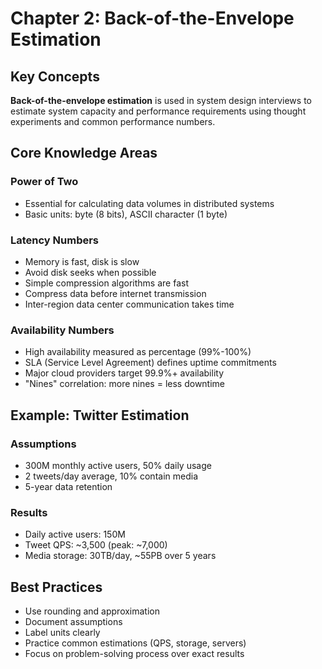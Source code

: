 # Chapter 2: Back-of-the-Envelope Estimation

## Key Concepts

**Back-of-the-envelope estimation** is used in system design interviews to estimate system capacity and performance requirements using thought experiments and common performance numbers.

## Core Knowledge Areas

### Power of Two
- Essential for calculating data volumes in distributed systems
- Basic units: byte (8 bits), ASCII character (1 byte)

### Latency Numbers
- Memory is fast, disk is slow
- Avoid disk seeks when possible
- Simple compression algorithms are fast
- Compress data before internet transmission
- Inter-region data center communication takes time

### Availability Numbers
- High availability measured as percentage (99%-100%)
- SLA (Service Level Agreement) defines uptime commitments
- Major cloud providers target 99.9%+ availability
- "Nines" correlation: more nines = less downtime

## Example: Twitter Estimation

### Assumptions
- 300M monthly active users, 50% daily usage
- 2 tweets/day average, 10% contain media
- 5-year data retention

### Results
- Daily active users: 150M
- Tweet QPS: ~3,500 (peak: ~7,000)
- Media storage: 30TB/day, ~55PB over 5 years

## Best Practices

- Use rounding and approximation
- Document assumptions
- Label units clearly
- Practice common estimations (QPS, storage, servers)
- Focus on problem-solving process over exact results